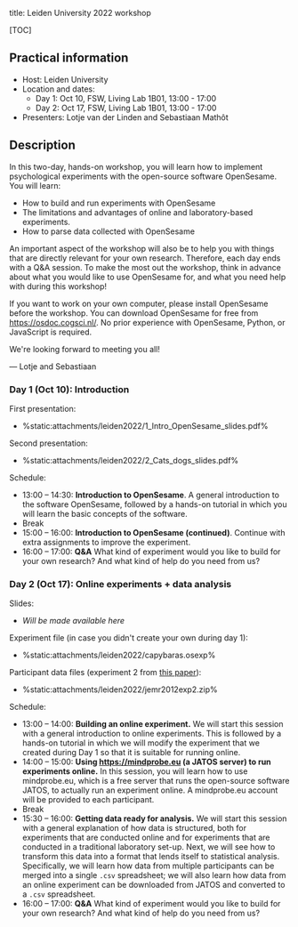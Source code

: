 title: Leiden University 2022 workshop


[TOC]


## Practical information

- Host: Leiden University
- Location and dates: 
    - Day 1: Oct 10, FSW, Living Lab 1B01, 13:00 - 17:00
    - Day 2: Oct 17, FSW, Living Lab 1B01, 13:00 - 17:00
- Presenters: Lotje van der Linden and Sebastiaan Mathôt


## Description

In this two-day, hands-on workshop, you will learn how to implement psychological experiments with the open-source software OpenSesame. You will learn:

- How to build and run experiments with OpenSesame
- The limitations and advantages of online and laboratory-based experiments.
- How to parse data collected with OpenSesame

An important aspect of the workshop will also be to help you with things that are directly relevant for your own research. Therefore, each day ends with a Q&A session. To make the most out the workshop, think in advance about what you would like to use OpenSesame for, and what you need help with during this workshop!

If you want to work on your own computer, please install OpenSesame before the workshop. You can download OpenSesame for free from <https://osdoc.cogsci.nl/>. No prior experience with OpenSesame, Python, or JavaScript is required.

We're looking forward to meeting you all!

— Lotje and Sebastiaan


### Day 1 (Oct 10): Introduction

First presentation:

- %static:attachments/leiden2022/1_Intro_OpenSesame_slides.pdf%

Second presentation:

- %static:attachments/leiden2022/2_Cats_dogs_slides.pdf%

Schedule:

- 13:00 – 14:30: __Introduction to OpenSesame__. A general introduction to the software OpenSesame, followed by a hands-on tutorial in which you will learn the basic concepts of the software.
- Break
- 15:00 – 16:00: __Introduction to OpenSesame (continued)__. Continue with extra assignments to improve the experiment.
- 16:00 – 17:00: __Q&A__ What kind of experiment would you like to build for your own research? And what kind of help do you need from us?


### Day 2 (Oct 17): Online experiments + data analysis

Slides:

- *Will be made available here*

Experiment file (in case you didn't create your own during day 1):

- %static:attachments/leiden2022/capybaras.osexp%

Participant data files (experiment 2 from [this paper](https://doi.org/10.16910/jemr.5.2.4)):

- %static:attachments/leiden2022/jemr2012exp2.zip%

Schedule:

- 13:00 – 14:00: __Building an online experiment.__ We will start this session with a general introduction to online experiments. This is followed by a hands-on tutorial in which we will modify the experiment that we created during Day 1 so that it is suitable for running online.
- 14:00 – 15:00: __Using <https://mindprobe.eu> (a JATOS server) to run experiments online.__ In this session, you will learn how to use mindprobe.eu, which is a free server that runs the open-source software JATOS, to actually run an experiment online. A mindprobe.eu account will be provided to each participant.
- Break
- 15:30 – 16:00: __Getting data ready for analysis.__ We will start this session with a general explanation of how data is structured, both for experiments that are conducted online and for experiments that are conducted in a traditional laboratory set-up. Next, we will see how to transform this data into a format that lends itself to statistical analysis. Specifically, we will learn how data from multiple participants can be merged into a single `.csv` spreadsheet; we will also learn how data from an online experiment can be downloaded from JATOS and converted to a `.csv` spreadsheet.
- 16:00 – 17:00: __Q&A__ What kind of experiment would you like to build for your own research? And what kind of help do you need from us?

